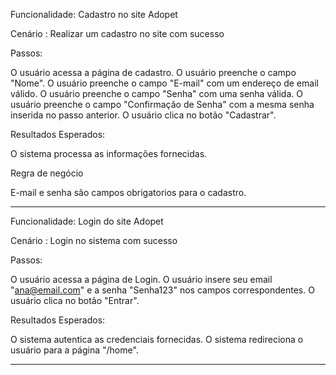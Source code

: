 Funcionalidade: Cadastro no site Adopet 

Cenário : Realizar um cadastro no site com sucesso

Passos:

O usuário acessa a página de cadastro.
O usuário preenche o campo "Nome".
O usuário preenche o campo "E-mail" com um endereço de email válido.
O usuário preenche o campo "Senha" com uma senha válida.
O usuário preenche o campo "Confirmação de Senha" com a mesma senha inserida no passo anterior.
O usuário clica no botão "Cadastrar".

Resultados Esperados:

O sistema processa as informações fornecidas.

Regra de negócio 

E-mail e senha são campos obrigatorios para o cadastro.

-----------------

Funcionalidade: Login do site Adopet 

Cenário : Login no sistema com sucesso

Passos:

O usuário acessa a página de Login.
O usuário insere seu email "ana@email.com" e a senha "Senha123" nos campos correspondentes.
O usuário clica no botão "Entrar".

Resultados Esperados:

O sistema autentica as credenciais fornecidas.
O sistema redireciona o usuário para a página "/home".

----------------------